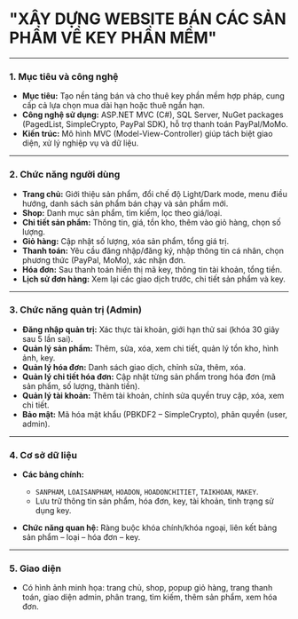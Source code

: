 # **"XÂY DỰNG WEBSITE BÁN CÁC SẢN PHẨM VỀ KEY PHẦN MỀM"**

---

### 1. Mục tiêu và công nghệ

* **Mục tiêu:** Tạo nền tảng bán và cho thuê key phần mềm hợp pháp, cung cấp cả lựa chọn mua dài hạn hoặc thuê ngắn hạn.
* **Công nghệ sử dụng:** ASP.NET MVC (C#), SQL Server, NuGet packages (PagedList, SimpleCrypto, PayPal SDK), hỗ trợ thanh toán PayPal/MoMo.
* **Kiến trúc:** Mô hình MVC (Model-View-Controller) giúp tách biệt giao diện, xử lý nghiệp vụ và dữ liệu.

---

### 2. Chức năng người dùng

* **Trang chủ:** Giới thiệu sản phẩm, đổi chế độ Light/Dark mode, menu điều hướng, danh sách sản phẩm bán chạy và sản phẩm mới.
* **Shop:** Danh mục sản phẩm, tìm kiếm, lọc theo giá/loại.
* **Chi tiết sản phẩm:** Thông tin, giá, tồn kho, thêm vào giỏ hàng, chọn số lượng.
* **Giỏ hàng:** Cập nhật số lượng, xóa sản phẩm, tổng giá trị.
* **Thanh toán:** Yêu cầu đăng nhập/đăng ký, nhập thông tin cá nhân, chọn phương thức (PayPal, MoMo), xác nhận đơn.
* **Hóa đơn:** Sau thanh toán hiển thị mã key, thông tin tài khoản, tổng tiền.
* **Lịch sử đơn hàng:** Xem lại các giao dịch trước, chi tiết sản phẩm và key.

---

### 3. Chức năng quản trị (Admin)

* **Đăng nhập quản trị:** Xác thực tài khoản, giới hạn thử sai (khóa 30 giây sau 5 lần sai).
* **Quản lý sản phẩm:** Thêm, sửa, xóa, xem chi tiết, quản lý tồn kho, hình ảnh, key.
* **Quản lý hóa đơn:** Danh sách giao dịch, chỉnh sửa, thêm, xóa.
* **Quản lý chi tiết hóa đơn:** Cập nhật từng sản phẩm trong hóa đơn (mã sản phẩm, số lượng, thành tiền).
* **Quản lý tài khoản:** Thêm tài khoản, chỉnh sửa quyền truy cập, xóa, xem chi tiết.
* **Bảo mật:** Mã hóa mật khẩu (PBKDF2 – SimpleCrypto), phân quyền (user, admin).

---

### 4. Cơ sở dữ liệu

* **Các bảng chính:**

  * `SANPHAM`, `LOAISANPHAM`, `HOADON`, `HOADONCHITIET`, `TAIKHOAN`, `MAKEY`.
  * Lưu trữ thông tin sản phẩm, hóa đơn, key, tài khoản, tình trạng sử dụng key.
* **Chức năng quan hệ:** Ràng buộc khóa chính/khóa ngoại, liên kết bảng sản phẩm – loại – hóa đơn – key.

---

### 5. Giao diện

* Có hình ảnh minh họa: trang chủ, shop, popup giỏ hàng, trang thanh toán, giao diện admin, phân trang, tìm kiếm, thêm sản phẩm, xem hóa đơn.

